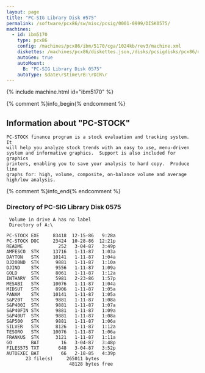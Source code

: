 ```yaml
---
layout: page
title: "PC-SIG Library Disk #575"
permalink: /software/pcx86/sw/misc/pcsig/0001-0999/DISK0575/
machines:
  - id: ibm5170
    type: pcx86
    config: /machines/pcx86/ibm/5170/cga/1024kb/rev3/machine.xml
    diskettes: /machines/pcx86/diskettes.json,/disks/pcsigdisks/pcx86/diskettes.json
    autoGen: true
    autoMount:
      B: "PC-SIG Library Disk 0575"
    autoType: $date\r$time\rB:\rDIR\r
---
```


{% include machine.html id="ibm5170" %}

{% comment %}info_begin{% endcomment %}

## Information about "PC-STOCK"

    PC-STOCK finance program is a stock evaluation and tracking system.  It
    will help you analyze stock trends with an easy to use, menu-driven
    system and informative graphics.  Support is also included for graphics
    printers, enabling you to save your analysis to hard copy.  Produce line
    graphs for: high, volume, composite, on-balance volume and average
    high/low analysis.
{% comment %}info_end{% endcomment %}


### Directory of PC-SIG Library Disk 0575

     Volume in drive A has no label
     Directory of A:\

    PC-STOCK EXE     83418  12-15-86   9:28a
    PC-STOCK DOC     23424  10-28-86  12:21p
    README             252   3-04-87   3:49p
    AMFESCO  STK     13716   1-11-87   1:03a
    DAYTON   STK     10141   1-11-87   1:04a
    DJ20BND  STK      9881   1-11-87   1:10a
    DJIND    STK      9556   1-11-87   1:09a
    GOLD     STK      8061   1-11-87   1:12a
    INTHARV  STK      5981   2-23-86   1:57p
    MESABI   STK     10076   1-11-87   1:04a
    MIDSUT   STK      8906   1-11-87   1:05a
    PANAM    STK     10141   1-11-87   1:05a
    S&P20T   STK      9881   1-11-87   1:08a
    S&P400I  STK      9881   1-11-87   1:07a
    S&P40FIN STK      9881   1-11-87   1:09a
    S&P40UT  STK      9881   1-11-87   1:08a
    S&P500   STK      9881   1-11-87   1:06a
    SILVER   STK      8126   1-11-87   1:12a
    TESORO   STK     10076   1-11-87   1:06a
    FRANKUS  STK      3121   1-11-87   1:11a
    GO       BAT        16   3-04-87   3:48p
    FILES575 TXT       648   3-04-87   3:52p
    AUTOEXEC BAT        66   2-18-85   4:39p
           23 file(s)     265011 bytes
                           48128 bytes free
